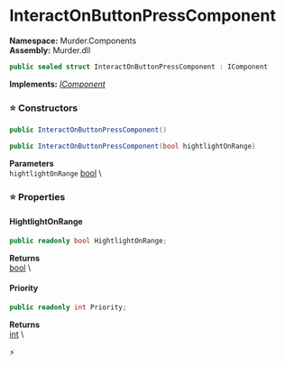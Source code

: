 # InteractOnButtonPressComponent

**Namespace:** Murder.Components \
**Assembly:** Murder.dll

```csharp
public sealed struct InteractOnButtonPressComponent : IComponent
```

**Implements:** _[IComponent](/Bang/Components/IComponent.html)_

### ⭐ Constructors
```csharp
public InteractOnButtonPressComponent()
```

```csharp
public InteractOnButtonPressComponent(bool hightlightOnRange)
```

**Parameters** \
`hightlightOnRange` [bool](https://learn.microsoft.com/en-us/dotnet/api/System.Boolean?view=net-7.0) \

### ⭐ Properties
#### HightlightOnRange
```csharp
public readonly bool HightlightOnRange;
```

**Returns** \
[bool](https://learn.microsoft.com/en-us/dotnet/api/System.Boolean?view=net-7.0) \
#### Priority
```csharp
public readonly int Priority;
```

**Returns** \
[int](https://learn.microsoft.com/en-us/dotnet/api/System.Int32?view=net-7.0) \


⚡
